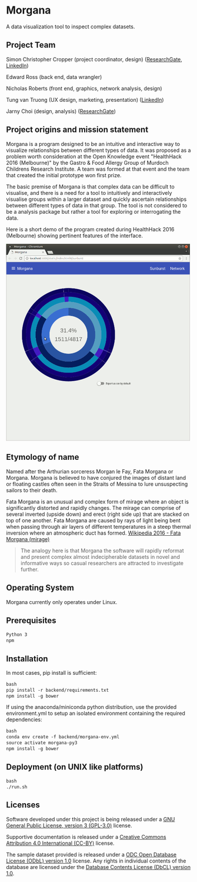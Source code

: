 # Morgana

A data visualization tool to inspect complex datasets.

## Project Team

Simon Christopher Cropper (project coordinator, design) ([ResearchGate][12], [LinkedIn][13])

Edward Ross (back end, data wrangler)

Nicholas Roberts (front end, graphics, network analysis, design)

Tung van Truong (UX design, marketing, presentation) ([LinkedIn][17])

Jarny Choi (design, analysis) ([ResearchGate][14])

## Project origins and mission statement

Morgana is a program designed to be an intuitive and interactive way to visualize relationships between different types of data. It was proposed as a problem worth consideration at the Open Knowledge event "HealthHack 2016 (Melbourne)" by the Gastro & Food Allergy Group of Murdoch Childrens Research Institute. A team was formed at that event and the team that created the initial prototype won first prize.

The basic premise of Morgana is that complex data can be difficult to visualise, and there is a need for a tool to intuitively and interactively visualise groups within a larger dataset and quickly ascertain relationships between different types of data in that group. The tool is not considered to be a analysis package but rather a tool for exploring or interrogating the data.

Here is a short demo of the program created during HealthHack 2016 (Melbourne) showing pertinent features of the interface.

<img src="/images/Morgana.gif" alt="Morgana Demo" width="500">

## Etymology of name

Named after the Arthurian sorceress Morgan le Fay, Fata Morgana or Morgana. Morgana is believed to have conjured the images of distant land or floating castles often seen in the Straits of Messina to lure unsuspecting sailors to their death.

Fata Morgana is an unusual and complex form of mirage where an object is significantly distorted and rapidly changes. The mirage can comprise of several inverted (upside down) and erect (right side up) that are stacked on top of one another. Fata Morgana are caused by rays of light being bent when passing through air layers of different temperatures in a steep thermal inversion where an atmospheric duct has formed.
[Wikipedia 2016 - Fata Morgana (mirage)][1]

> The analogy here is that Morgana the software will rapidly reformat and present complex almost indecipherable datasets in novel and informative ways so casual researchers are attracted to investigate further.

## Operating System

Morgana currently only operates under Linux.

## Prerequisites

	Python 3
	npm

## Installation

In most cases, pip install is sufficient:
  
	bash
	pip install -r backend/requirements.txt
	npm install -g bower

If using the anaconda/miniconda python distribution, use the provided environment.yml to setup an isolated environment containing the required dependencies:
	
	bash
	conda env create -f backend/morgana-env.yml
	source activate morgana-py3
	npm install -g bower


## Deployment (on UNIX like platforms)
	
	bash
	./run.sh

## Licenses

Software developed under this project is being released under a [GNU General Public License, version 3 (GPL-3.0)][2] license.

Supportive documentation is released under a [Creative Commons Attribution 4.0 International (CC-BY)][3] license.

The sample dataset provided is released under a [ODC Open Database License (ODbL) version 1.0][6] license. Any rights in individual contents of the database are licensed under the [Database Contents License (DbCL) version 1.0][7].



[1]: https://en.wikipedia.org/wiki/Fata_Morgana_(mirage)
[2]: https://opensource.org/licenses/GPL-3.0
[3]: https://creativecommons.org/licenses/by/4.0/legalcode
[4]: http://plot.ly/
[5]: https://github.com/d3/d3
[6]: http://opendatacommons.org/licenses/odbl/1.0/
[7]: http://opendatacommons.org/licenses/dbcl/1.0/
[8]: https://www.researchgate.net/profile/David_Martino
[9]: https://au.linkedin.com/in/david-martino-812ab5b7
[10]: https://www.researchgate.net/profile/Jennifer_Koplin
[11]: https://au.linkedin.com/in/jennifer-koplin-6a085695
[12]: https://www.researchgate.net/profile/Simon_Cropper3
[13]: https://au.linkedin.com/in/simonchristophercropper
[14]: https://www.researchgate.net/profile/Jarny_Choi
[15]: https://au.linkedin.com/in/jagdishsawlani
[16]: https://twitter.com/jagdish_sawlani
[17]: https://au.linkedin.com/in/tungvantruong
